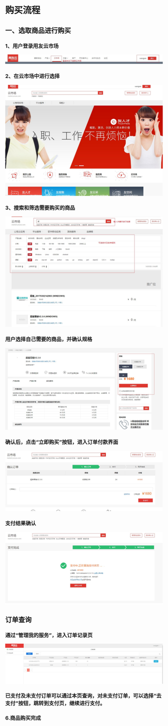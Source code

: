 # 购买流程
## 一、选取商品进行购买
### 1、用户登录用友云市场

![](/articles/yycloud/2-/images/fapiao01.jpg)

### 2、在云市场中进行选择

![](/articles/yycloud/2-/images/goumai6.jpg)


### 3、搜索和筛选需要购买的商品

![](/articles/yycloud/2-/images/goumai5.jpg)



###   用户选择自己需要的商品，并确认规格

![](/articles/yycloud/2-/images/goumai1.jpg)

### 确认后，点击“立即购买”按钮，进入订单付款界面

![](/articles/yycloud/2-/images/goumai2.jpg)

### 支付结果确认

![](/articles/yycloud/2-/images/goumai3.jpg)

## 订单查询

### 通过“管理我的服务”，进入订单记录页

![](/articles/yycloud/2-/images/goumai4.jpg)

### 已支付及未支付订单可以通过本页查询，对未支付订单，可以选择“去支付”按钮，跳转到支付页，继续进行支付。

### 6.商品购买完成